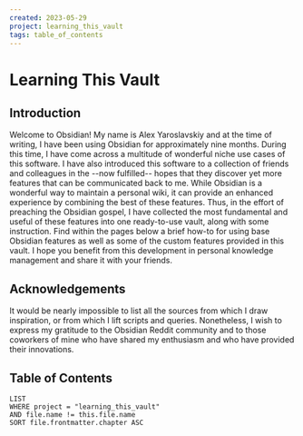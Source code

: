 ```yaml
---
created: 2023-05-29
project: learning_this_vault
tags: table_of_contents
---
```

# Learning This Vault
## Introduction
Welcome to Obsidian! My name is Alex Yaroslavskiy and at the time of writing, I have been using Obsidian for approximately nine months. During this time, I have come across a multitude of wonderful niche use cases of this software. I have also introduced this software to a collection of friends and colleagues in the --now fulfilled-- hopes that they discover yet more features that can be communicated back to me. While Obsidian is a wonderful way to maintain a personal wiki, it can provide an enhanced experience by combining the best of these features. Thus, in the effort of preaching the Obsidian gospel, I have collected the most fundamental and useful of these features into one ready-to-use vault, along with some instruction. Find within the pages below a brief how-to for using base Obsidian features as well as some of the custom features provided in this vault. I hope you benefit from this development in personal knowledge management and share it with your friends.

## Acknowledgements
It would be nearly impossible to list all the sources from which I draw inspiration, or from which I lift scripts and queries. Nonetheless, I wish to express my gratitude to the Obsidian Reddit community and to those coworkers of mine who have shared my enthusiasm and who have provided their innovations.

## Table of Contents

```dataview
LIST
WHERE project = "learning_this_vault"
AND file.name != this.file.name
SORT file.frontmatter.chapter ASC
```
